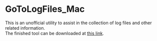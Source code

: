 GoToLogFiles_Mac
================

This is an unofficial utility to assist in the collection of log files and other related information.  
The finished tool can be downloaded at [this link](https://citrix.sharefile.com/d/s12ae0029d024b06a).  
